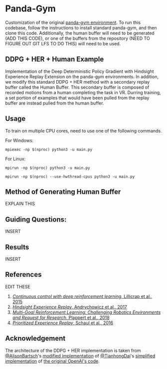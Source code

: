 # Panda-Gym
Customization of the original [panda-gym environment](github.com/qgallouedec/panda-gym). To run this codebase, follow the instructions to install standard panda-gym, and then clone this code. Additionally, the human buffer will need to be generated (ADD THIS CODE), or one of the buffers from the repository (NEED TO FIGURE OUT GIT LFS TO DO THIS) will need to be used. 


## DDPG + HER + Human Example
Implementation of the Deep Deterministic Policy Gradient with Hindsight Experience Replay Extension on the panda-gym environments. In addition, we modify this standard DDPG + HER method with a secondary replay buffer called the Human Buffer. This secondary buffer is composed of recorded motions from a human completing the task in VR. Durring training, a set portion of examples that would have been pulled from the replay buffer are instead pulled from the human buffer.


## Usage
To train on multiple CPU cores, need to use one of the following commands.

For Windows:
```shell
mpiexec -np $(nproc) python3 -u main.py
```

For Linux:
```shell
mpirun -np $(nproc) python3 -u main.py
```

```shell
mpirun -np $(nproc) --use-hwthread-cpus python3 -u main.py
```

## Method of Generating Human Buffer
EXPLAIN THIS


## Guiding Questions:
INSERT

## Results
INSERT
<!-- <p align="center">
  <img src="Result/Fetch_PickandPlace.png" height=400>
</p> -->

## References
EDIT THESE
1. [_Continuous control with deep reinforcement learning_, Lillicrap et al., 2015](https://arxiv.org/abs/1509.02971)  
2. [_Hindsight Experience Replay_, Andrychowicz et al., 2017](https://arxiv.org/abs/1707.01495)  
3. [_Multi-Goal Reinforcement Learning: Challenging Robotics Environments and Request for Research_, Plappert et al., 2018](https://arxiv.org/abs/1802.09464)
4. [_Prioritized Experience Replay_, Schaul et al., 2016](https://arxiv.org/pdf/1511.05952.pdf)

## Acknowledgement
The architecture of the DDPG + HER implementation is taken from [@AlisonBartsch](https://github.com/alison-bartsch)'s [modified implementation](https://github.com/alison-bartsch/panda-gym) of [@TianhongDai](https://github.com/TianhongDai)'s [simplified implementation](https://github.com/TianhongDai/hindsight-experience-replay) of [the original OpenAI's code](https://github.com/openai/baselines/tree/master/baselines/her).  

